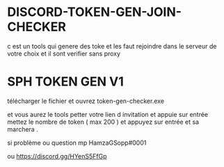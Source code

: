 # DISCORD-TOKEN-GEN-JOIN-CHECKER
c est un tools qui  genere des toke et les faut rejoindre dans le serveur de votre choix et il sont verifier sans proxy 


# SPH TOKEN GEN V1 

télécharger le fichier et ouvrez token-gen-checker.exe 

et vous aurez le tools petter votre lien d invitation et appuie sur entrée 
mettez le nombre de token ( max 200 ) et appuyez sur entrée et sa marchera .


si problème ou question mp HamzaGSopp#0001 

ou https://discord.gg/HYenS5FfGp
